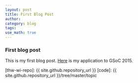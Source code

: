 ```yaml
---
layout: post
title: First Blog Post
author:
category: blog
tags: 
use_math: true
---
```


### First blog post

This is my first blog post. [Here](https://github.com/astropy/astropy/wiki/Elijah-Bernstein-Cooper:-Adding-Distribution-Capability-to-Quantity) is my application to GSoC 2015.



[thw-wi-repo]: {{ site.github.repository_url }}
[code]: {{ site.github.repository_url }}/tree/master/topic

